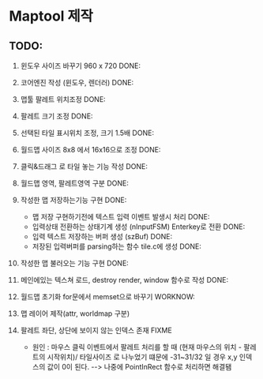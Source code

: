 # Maptool 제작

## TODO:
01. 윈도우 사이즈 바꾸기 960 x 720  DONE:

02. 코어엔진 작성 (윈도우, 렌더러) DONE:

03. 맵툴 팔레트 위치조정 DONE:

04. 팔레트 크기 조정 DONE:

05. 선택된 타일 표시위치 조정, 크기 1.5배 DONE:

06. 월드맵 사이즈 8x8 에서 16x16으로 조정 DONE:

07. 클릭&드래그 로 타일 놓는 기능 작성 DONE:

08. 월드맵 영역, 팔레트영역 구분 DONE:

09. 작성한 맵 저장하는기능 구현 DONE:  
    + 맵 저장 구현하기전에 텍스트 입력 이벤트 발생시 처리 DONE:
    + 입력상태 전환하는 상태기계 생성 (nInputFSM) Enterkey로 전환 DONE:
    + 입력 텍스트 저장하는 버퍼 생성 (szBuf) DONE:
    + 저장된 입력버퍼를 parsing하는 함수 tile.c에 생성 DONE:

10. 작성한 맵 불러오는 기능 구현 DONE:

11. 메인에있는 텍스쳐 로드, destroy render, window  함수로 작성 DONE:

12. 월드맵 초기화 for문에서 memset으로 바꾸기 WORKNOW:

12. 맵 레이어 제작(attr, worldmap 구분) 

13. 팔레트 좌단, 상단에 보이지 않는 인덱스 존재 FIXME
    + 원인 : 마우스 클릭 이벤트에서 팔레트 처리를 할 때 (현재 마우스의 위치 - 팔레트의 시작위치)/ 타일사이즈 로 나누었기 떄문에 -31~31/32 일 경우 x,y 인덱스의 값이 0이 된다. --> 나중에 PointInRect 함수로 처리하면 해결됌